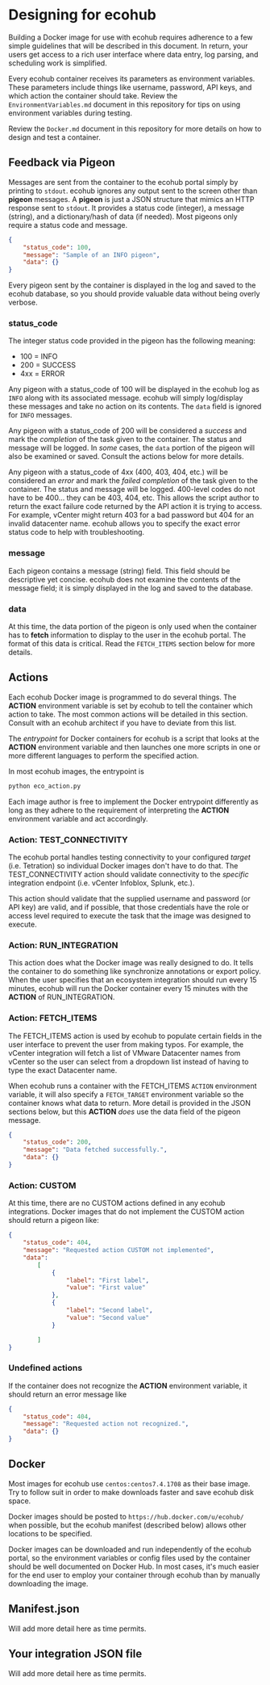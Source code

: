 # Designing for ecohub

Building a Docker image for use with ecohub requires adherence to a few simple guidelines that will be described in this document. In return, your users get access to a rich user interface where data entry, log parsing, and scheduling work is simplified.

Every ecohub container receives its parameters as environment variables. These parameters include things like username, password, API keys, and which action the container should take. Review the `EnvironmentVariables.md` document in this repository for tips on using environment variables during testing.

Review the `Docker.md` document in this repository for more details on how to design and test a container.

## Feedback via Pigeon

Messages are sent from the container to the ecohub portal simply by printing to `stdout`. ecohub ignores any output sent to the screen other than **pigeon** messages. A **pigeon** is just a JSON structure that mimics an HTTP response sent to `stdout`. It provides a status code (integer), a message (string), and a dictionary/hash of data (if needed). Most pigeons only require a status code and message.

```json
{
    "status_code": 100,
    "message": "Sample of an INFO pigeon",
    "data": {}
}
```

Every pigeon sent by the container is displayed in the log and saved to the ecohub database, so you should provide valuable data without being overly verbose.

### status_code

The integer status code provided in the pigeon has the following meaning:
- 100 = INFO
- 200 = SUCCESS
- 4xx = ERROR

Any pigeon with a status_code of 100 will be displayed in the ecohub log as `INFO` along with its associated message. ecohub will simply log/display these messages and take no action on its contents. The `data` field is ignored for `INFO` messages.

Any pigeon with a status_code of 200 will be considered a *success* and mark the *completion* of the task given to the container. The status and message will be logged. In *some* cases, the `data` portion of the pigeon will also be examined or saved. Consult the actions below for more details.

Any pigeon with a status_code of 4xx (400, 403, 404, etc.) will be considered an *error* and mark the *failed completion* of the task given to the container. The status and message will be logged. 400-level codes do not have to be 400... they can be 403, 404, etc. This allows the script author to return the exact failure code returned by the API action it is trying to access. For example, vCenter might return 403 for a bad password but 404 for an invalid datacenter name. ecohub allows you to specify the exact error status code to help with troubleshooting.

### message

Each pigeon contains a message (string) field. This field should be descriptive yet concise. ecohub does not examine the contents of the message field; it is simply displayed in the log and saved to the database.

### data

At this time, the data portion of the pigeon is only used when the container has to **fetch** information to display to the user in the ecohub portal. The format of this data is critical. Read the `FETCH_ITEMS` section below for more details.

## Actions

Each ecohub Docker image is programmed to do several things. The **ACTION** environment variable is set by ecohub to tell the container which action to take. The most common actions will be detailed in this section. Consult with an ecohub architect if you have to deviate from this list.

The *entrypoint* for Docker containers for ecohub is a script that looks at the **ACTION** environment variable and then launches one more scripts in one or more different languages to perform the specified action.

In most ecohub images, the entrypoint is

```python
python eco_action.py
```

Each image author is free to implement the Docker entrypoint differently as long as they adhere to the requirement of interpreting the **ACTION** environment variable and act accordingly.

### Action: TEST_CONNECTIVITY

The ecohub portal handles testing connectivity to your configured *target* (i.e. Tetration) so individual Docker images don't have to do that. The TEST_CONNECTIVITY  action should validate connectivity to the *specific* integration endpoint (i.e. vCenter Infoblox, Splunk, etc.).

This action should validate that the supplied username and password (or API key) are valid, and if possible, that those credentials have the role or access level required to execute the task that the image was designed to execute.

### Action: RUN_INTEGRATION

This action does what the Docker image was really designed to do. It tells the container to do something like synchronize annotations or export policy. When the user specifies that an ecosystem integration should run every 15 minutes, ecohub will run the Docker container every 15 minutes with the **ACTION** of RUN_INTEGRATION.

### Action: FETCH_ITEMS

The FETCH_ITEMS action is used by ecohub to populate certain fields in the user interface to prevent the user from making typos. For example, the vCenter integration will fetch a list of VMware Datacenter names from vCenter so the user can select from a dropdown list instead of having to type the exact Datacenter name. 

When ecohub runs a container with the FETCH_ITEMS `ACTION` environment variable, it will also specify a `FETCH_TARGET` environment variable so the container knows what data to return. More detail is provided in the JSON sections below, but this **ACTION** *does* use the data field of the pigeon message.

```json
{
    "status_code": 200,
    "message": "Data fetched successfully.",
    "data": {}
}
```

### Action: CUSTOM

At this time, there are no CUSTOM actions defined in any ecohub integrations. Docker images that do not implement the CUSTOM action should return a pigeon like:

```json
{
    "status_code": 404,
    "message": "Requested action CUSTOM not implemented",
    "data": 
        [
            {
                "label": "First label",
                "value": "First value"
            },
            {
                "label": "Second label",
                "value": "Second value"
            }

        ]
}
```

### Undefined actions

If the container does not recognize the **ACTION** environment variable, it should return an error message like

```json
{
    "status_code": 404,
    "message": "Requested action not recognized.",
    "data": {}
}
```

## Docker

Most images for ecohub use `centos:centos7.4.1708` as their base image. Try to follow suit in order to make downloads faster and save ecohub disk space.

Docker images should be posted to `https://hub.docker.com/u/ecohub/` when possible, but the ecohub manifest (described below) allows other locations to be specified.

Docker images can be downloaded and run independently of the ecohub portal, so the environment variables or config files used by the container should be well documented on Docker Hub. In most cases, it's much easier for the end user to employ your container through ecohub than by manually downloading the image.

## Manifest.json

Will add more detail here as time permits.

## Your integration JSON file

Will add more detail here as time permits.
